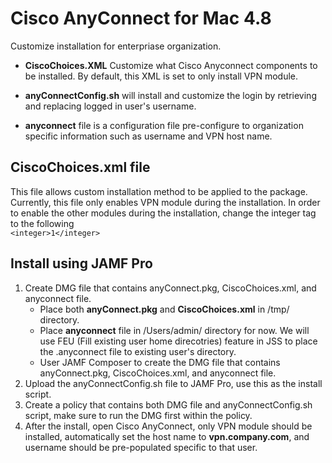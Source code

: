 # Cisco AnyConnect for Mac 4.8
Customize installation for enterpriase organization.  

* __CiscoChoices.XML__ Customize what Cisco Anyconnect components to be installed. By default, this XML is set to only install VPN module.

* __anyConnectConfig.sh__ will install and customize the login by retrieving and replacing logged in user's username.  
* __anyconnect__ file is a configuration file pre-configure to organization specific information such as username and VPN host name.

## CiscoChoices.xml file
This file allows custom installation method to be applied to the package.  
Currently, this file only enables VPN module during the installation. In order to enable the other modules during the installation, change the integer tag to the following  
```<integer>1</integer>```

## Install using JAMF Pro
1. Create DMG file that contains anyConnect.pkg, CiscoChoices.xml, and anyconnect file.
    * Place both **anyConnect.pkg** and **CiscoChoices.xml** in /tmp/ directory.
    * Place **anyconnect** file in /Users/admin/ directory for now. We will use FEU (Fill existing user home direcotries) feature in JSS to place the .anyconnect file to existing user's directory.
    * User JAMF Composer to create the DMG file that contains anyConnect.pkg, CiscoChoices.xml, and anyconnect file.
2. Upload the anyConnectConfig.sh file to JAMF Pro, use this as the install script.
3. Create a policy that contains both DMG file and anyConnectConfig.sh script, make sure to run the DMG first within the policy.
4. After the install, open Cisco AnyConnect, only VPN module should be installed, automatically set the host name to **vpn.company.com**, and username should be pre-populated specific to that user.
